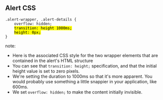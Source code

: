 ## Alert CSS

<pre><code class="css" data-trim data-noescape>.alert-wrapper, .alert-details {
    overflow: hidden;
    <mark>transition: height 1000ms;</mark>
    <mark>height: 0px;</mark>
}
</code></pre>

note:
* Here is the associated CSS style for the two wrapper elements that are contained in the alert's
HTML structure
* You can see that <code>transition: height;</code> specification, and that the initial height
value is set to zero pixels.
* We're setting the duration to 1000ms so that it's more apparent. You would probably use something
a little snappier in your application, like 600ms.
* We set <code>overflow: hidden;</code> to make the content initially invisible.
